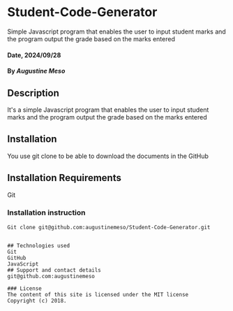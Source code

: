# Student-Code-Generator
Simple Javascript program that enables the user to input student marks and the program output the grade based on the marks entered

#### Date, 2024/09/28

#### By *Augustine Meso*

## Description
It's a simple Javascript program that enables the user to input student marks and the program output the grade based on the marks entered


## Installation
You use git clone to be able to download the documents in the GitHub

## Installation Requirements
Git

### Installation instruction
```
Git clone git@github.com:augustinemeso/Student-Code-Generator.git


## Technologies used
Git
GitHub
JavaScript
## Support and contact details
git@github.com:augustinemeso

### License
The content of this site is licensed under the MIT license
Copyright (c) 2018.

